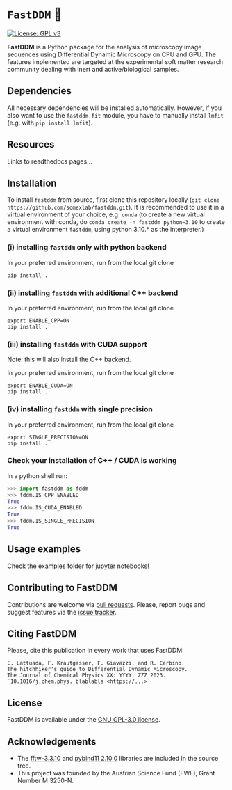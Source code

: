 # `FastDDM` :rocket:
[![License: GPL v3](https://img.shields.io/badge/License-GPLv3-blue.svg)](LICENSE)

**FastDDM** is a Python package for the analysis of microscopy image sequences using Differential Dynamic Microscopy on CPU and GPU.
The features implemented are targeted at the experimental soft matter research community dealing with inert and active/biological samples.

## Dependencies
All necessary dependencies will be installed automatically. However, if you also want to use the `fastddm.fit` module, you have to manually install `lmfit` (e.g. with `pip install lmfit`).

## Resources
Links to readthedocs pages...

## Installation
To install `fastddm` from source, first clone this repository locally (`git clone https://github.com/somexlab/fastddm.git`). It is recommended to use it in a virtual environment of your choice, e.g. `conda` (to create a new virtual environment with conda, do `conda create -n fastddm python=3.10` to create a virtual environment `fastddm`, using python 3.10.* as the interpreter.)

### (i) installing `fastddm` only with python backend
In your preferred environment, run from the local git clone
```console
pip install .
```

### (ii) installing `fastddm` with additional C++ backend
In your preferred environment, run from the local git clone
```console
export ENABLE_CPP=ON
pip install .
```
### (iii) installing `fastddm` with CUDA support
Note: this will also install the C++ backend.

In your preferred environment, run from the local git clone
```console
export ENABLE_CUDA=ON
pip install .
```
### (iv) installing `fastddm` with single precision

In your preferred environment, run from the local git clone
```console
export SINGLE_PRECISION=ON
pip install .
```
### Check your installation of C++ / CUDA is working
In a python shell run:
```python
>>> import fastddm as fddm
>>> fddm.IS_CPP_ENABLED
True
>>> fddm.IS_CUDA_ENABLED
True
>>> fddm.IS_SINGLE_PRECISION
True
```
## Usage examples
Check the examples folder for jupyter notebooks!

## Contributing to FastDDM
Contributions are welcome via [pull requests](https://github.com/somexlab/fastddm/pulls).
Please, report bugs and suggest features via the [issue tracker](https://github.com/somexlab/fastddm/issues).

## Citing FastDDM
Please, cite this publication in every work that uses FastDDM:

    E. Lattuada, F. Krautgasser, F. Giavazzi, and R. Cerbino.
    The hitchhiker's guide to Differential Dynamic Microscopy.
    The Journal of Chemical Physics XX: YYYY, ZZZ 2023.
    `10.1016/j.chem.phys. blablabla <https://...>`

## License
FastDDM is available under the [GNU GPL-3.0 license](LICENSE).

## Acknowledgements

* The [fftw-3.3.10](https://www.fftw.org/) and [pybind11 2.10.0](https://github.com/pybind/pybind11) libraries are included in the source tree.
* This project was founded by the Austrian Science Fund (FWF), Grant Number M 3250-N.
